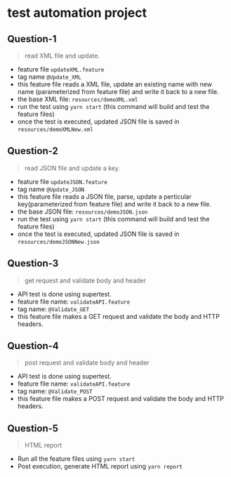 # test automation project

## Question-1

> read XML file and update.

* feature file `updateXML.feature`
* tag name `@Update_XML`
* this feature file reads a XML file, update an existing name with new name (parameterized from feature file) and write it back to a new file.
* the base XML file: `resources/demoXML.xml`
* run the test using `yarn start` (this command will build and test the feature files)
* once the test is executed, updated JSON file is saved in `resources/demoXMLNew.xml`

## Question-2

> read JSON file and update a key.

* feature file `updateJSON.feature`
* tag name `@Update_JSON`
* this feature file reads a JSON file, parse, update a perticular key(parameterized from feature file) and write it back to a new file.
* the base JSON file: `resources/demoJSON.json`
* run the test using `yarn start` (this command will build and test the feature files)
* once the test is executed, updated JSON file is saved in `resources/demoJSONNew.json`

## Question-3

> get request and validate body and header

* API test is done using supertest.
* feature file name: `validateAPI.feature`
* tag name: `@Validate_GET`
* this feature file makes a GET request and validate the body and HTTP headers.

## Question-4

> post request and validate body and header

* API test is done using supertest.
* feature file name: `validateAPI.feature`
* tag name: `@Validate_POST`
* this feature file makes a POST request and validate the body and HTTP headers.

## Question-5

> HTML report

* Run all the feature files using `yarn start`
* Post execution, generate HTML report using `yarn report`